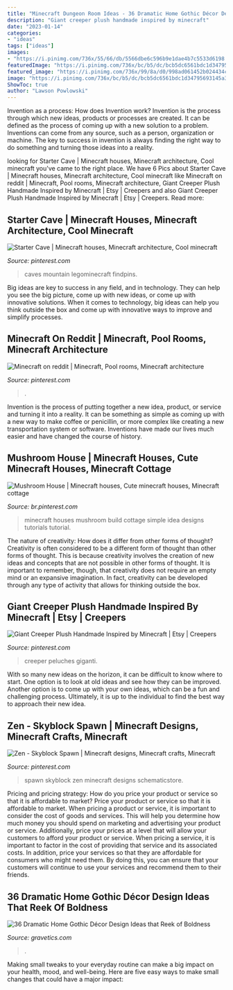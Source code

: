 ```yaml
---
title: "Minecraft Dungeon Room Ideas - 36 Dramatic Home Gothic Décor Design Ideas That Reek Of Boldness"
description: "Giant creeper plush handmade inspired by minecraft"
date: "2023-01-14"
categories:
- "ideas"
tags: ["ideas"]
images:
- "https://i.pinimg.com/736x/55/66/db/5566dbe6c596b9e1dae4b7c5533d6198.jpg"
featuredImage: "https://i.pinimg.com/736x/bc/b5/dc/bcb5dc6561bdc1d34795693145a39d63.jpg"
featured_image: "https://i.pinimg.com/736x/99/8a/d0/998ad061452b024434c3f80dd92fcd23.jpg"
image: "https://i.pinimg.com/736x/bc/b5/dc/bcb5dc6561bdc1d34795693145a39d63.jpg"
ShowToc: true
author: "Lawson Powlowski"
---
```



Invention as a process: How does Invention work?
Invention is the process through which new ideas, products or processes are created. It can be defined as the process of coming up with a new solution to a problem. Inventions can come from any source, such as a person, organization or machine. The key to success in invention is always finding the right way to do something and turning those ideas into a reality.

	

		
looking for Starter Cave | Minecraft houses, Minecraft architecture, Cool minecraft you've came to the right place. We have 6 Pics about Starter Cave | Minecraft houses, Minecraft architecture, Cool minecraft like Minecraft on reddit | Minecraft, Pool rooms, Minecraft architecture, Giant Creeper Plush Handmade Inspired by Minecraft | Etsy | Creepers and also Giant Creeper Plush Handmade Inspired by Minecraft | Etsy | Creepers. Read more:
		
    
## Starter Cave | Minecraft Houses, Minecraft Architecture, Cool Minecraft

<img loading=lazy src="https://i.pinimg.com/736x/bc/b5/dc/bcb5dc6561bdc1d34795693145a39d63.jpg" onerror="this.onerror=null;this.src='https://tse4.mm.bing.net/th?id=OIP.H7E2KI8u8Y-bsM4LsrJ0PAHaMj&amp;pid=15.1';" alt="Starter Cave | Minecraft houses, Minecraft architecture, Cool minecraft">

_Source: pinterest.com_

>caves mountain legominecraft findpins. 

	

Big ideas are key to success in any field, and in technology. They can help you see the big picture, come up with new ideas, or come up with innovative solutions. When it comes to technology, big ideas can help you think outside the box and come up with innovative ways to improve and simplify processes.

    
## Minecraft On Reddit | Minecraft, Pool Rooms, Minecraft Architecture

<img loading=lazy src="https://i.pinimg.com/736x/6d/33/f7/6d33f7e23b3e8180b79e636e20b49b5a.jpg" onerror="this.onerror=null;this.src='https://tse1.mm.bing.net/th?id=OIP.BcILUfH1RKXyrZy66VEoeAHaEK&amp;pid=15.1';" alt="Minecraft on reddit | Minecraft, Pool rooms, Minecraft architecture">

_Source: pinterest.com_

>. 

	

Invention is the process of putting together a new idea, product, or service and turning it into a reality. It can be something as simple as coming up with a new way to make coffee or penicillin, or more complex like creating a new transportation system or software. Inventions have made our lives much easier and have changed the course of history.

    
## Mushroom House | Minecraft Houses, Cute Minecraft Houses, Minecraft Cottage

<img loading=lazy src="https://i.pinimg.com/736x/55/66/db/5566dbe6c596b9e1dae4b7c5533d6198.jpg" onerror="this.onerror=null;this.src='https://tse1.mm.bing.net/th?id=OIP.YjWhjNab6Y42t_67FoblwgHaFj&amp;pid=15.1';" alt="Mushroom House | Minecraft houses, Cute minecraft houses, Minecraft cottage">

_Source: br.pinterest.com_

>minecraft houses mushroom build cottage simple idea designs tutorials tutorial. 

	

The nature of creativity: How does it differ from other forms of thought?
Creativity is often considered to be a different form of thought than other forms of thought. This is because creativity involves the creation of new ideas and concepts that are not possible in other forms of thought. It is important to remember, though, that creativity does not require an empty mind or an expansive imagination. In fact, creativity can be developed through any type of activity that allows for thinking outside the box.

    
## Giant Creeper Plush Handmade Inspired By Minecraft | Etsy | Creepers

<img loading=lazy src="https://i.pinimg.com/736x/55/f6/e1/55f6e18e57222ed2f692b84328813ddb--minecraft-room-creeper.jpg" onerror="this.onerror=null;this.src='https://tse1.mm.bing.net/th?id=OIP.C6gkuWKr4huGfsBnf37bLgHaJ4&amp;pid=15.1';" alt="Giant Creeper Plush Handmade Inspired by Minecraft | Etsy | Creepers">

_Source: pinterest.com_

>creeper peluches giganti. 

	

With so many new ideas on the horizon, it can be difficult to know where to start. One option is to look at old ideas and see how they can be improved. Another option is to come up with your own ideas, which can be a fun and challenging process. Ultimately, it is up to the individual to find the best way to approach their new idea.

    
## Zen - Skyblock Spawn | Minecraft Designs, Minecraft Crafts, Minecraft

<img loading=lazy src="https://i.pinimg.com/736x/99/8a/d0/998ad061452b024434c3f80dd92fcd23.jpg" onerror="this.onerror=null;this.src='https://tse2.mm.bing.net/th?id=OIP.AbXeIbNfk6fFHm-6LjqtCAHaE1&amp;pid=15.1';" alt="Zen - Skyblock Spawn | Minecraft designs, Minecraft crafts, Minecraft">

_Source: pinterest.com_

>spawn skyblock zen minecraft designs schematicstore. 

	

Pricing and pricing strategy: How do you price your product or service so that it is affordable to market?
Price your product or service so that it is affordable to market. When pricing a product or service, it is important to consider the cost of goods and services. This will help you determine how much money you should spend on marketing and advertising your product or service. Additionally, price your prices at a level that will allow your customers to afford your product or service. When pricing a service, it is important to factor in the cost of providing that service and its associated costs. In addition, price your services so that they are affordable for consumers who might need them. By doing this, you can ensure that your customers will continue to use your services and recommend them to their friends.

    
## 36 Dramatic Home Gothic Décor Design Ideas That Reek Of Boldness

<img loading=lazy src="https://www.gravetics.com/wp-content/uploads/2017/08/Gothic-style.jpg" onerror="this.onerror=null;this.src='https://tse3.mm.bing.net/th?id=OIP.x7k0D4j9xF7DmmGLk7yhcgHaLH&amp;pid=15.1';" alt="36 Dramatic Home Gothic Décor Design Ideas that Reek of Boldness">

_Source: gravetics.com_

>. 

	

Making small tweaks to your everyday routine can make a big impact on your health, mood, and well-being. Here are five easy ways to make small changes that could have a major impact: 

